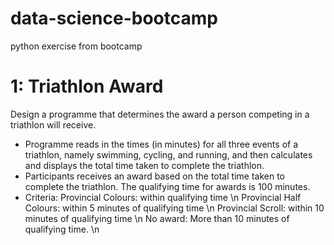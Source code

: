 # data-science-bootcamp
python exercise from bootcamp

# 1: Triathlon Award
Design a programme that determines the award a person competing in a triathlon will receive.
- Programme reads in the times (in minutes) for all three events of a triathlon, namely swimming, cycling, and running, and then calculates and displays the total time taken to complete the triathlon.
- Participants receives an award based on the total time taken to complete the triathlon. The qualifying time for awards is 100 minutes. 
- Criteria: 
    Provincial Colours: within qualifying time \n
    Provincial Half Colours: within 5 minutes of qualifying time \n
    Provincial Scroll: within 10 minutes of qualifying time \n
    No award: More than 10 minutes of qualifying time. \n
